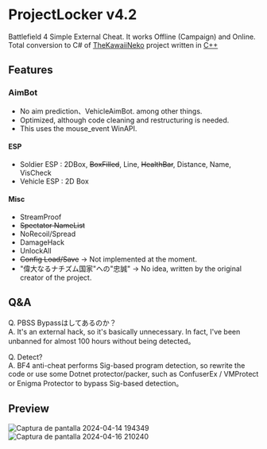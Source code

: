 # ProjectLocker v4.2
Battlefield 4 Simple External Cheat. It works Offline (Campaign) and Online.
Total conversion to C# of [TheKawaiiNeko](https://github.com/TheKawaiiNeko) project written in [C++](https://github.com/TheKawaiiNeko/BF4-External)  

## Features
### AimBot
* No aim prediction、VehicleAimBot. among other things.
* Optimized, although code cleaning and restructuring is needed.
* This uses the mouse_event WinAPI.
#### ESP
* Soldier ESP : 2DBox, ~~BoxFilled~~, Line, ~~HealthBar~~, Distance, Name, VisCheck
* Vehicle ESP : 2D Box
#### Misc
* StreamProof
* ~~Spectator NameList~~
* NoRecoil/Spread
* DamageHack
* UnlockAll
* ~~Config Load/Save~~  ->  Not implemented at the moment.
* "偉大なるナチズム国家"への"忠誠" -> No idea, written by the original creator of the project.

## Q&A
Q. PBSS Bypassはしてあるのか？  
A. It's an external hack, so it's basically unnecessary. In fact, I've been unbanned for almost 100 hours without being detected。

Q. Detect?  
A. BF4 anti-cheat performs Sig-based program detection, so rewrite the code or use some Dotnet protector/packer, such as ConfuserEx / VMProtect or Enigma Protector to bypass Sig-based detection。  

## Preview
![Captura de pantalla 2024-04-14 194349](https://github.com/DestroyerDarkNess/BF4-External/assets/32405118/4e945efa-b060-439b-8ab4-925170de89f6)
![Captura de pantalla 2024-04-16 210240](https://github.com/DestroyerDarkNess/BF4-External/assets/32405118/c736599d-c9eb-4342-b6c1-5a841391d356)
